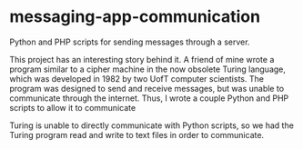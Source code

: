 # messaging-app-communication
Python and PHP scripts for sending messages through a server.

This project has an interesting story behind it. A friend of mine wrote a program similar to a cipher machine in the now obsolete Turing language, which was developed in 1982 by two UofT computer scientists. The program was designed to send and receive messages, but was unable to communicate through the internet. Thus, I wrote a couple Python and PHP scripts to allow it to communicate

Turing is unable to directly communicate with Python scripts, so we had the Turing program read and write to text files in order to communicate.
